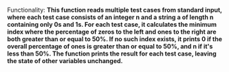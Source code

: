 Functionality: **This function reads multiple test cases from standard input, where each test case consists of an integer n and a string a of length n containing only 0s and 1s. For each test case, it calculates the minimum index where the percentage of zeros to the left and ones to the right are both greater than or equal to 50%. If no such index exists, it prints 0 if the overall percentage of ones is greater than or equal to 50%, and n if it's less than 50%. The function prints the result for each test case, leaving the state of other variables unchanged.**